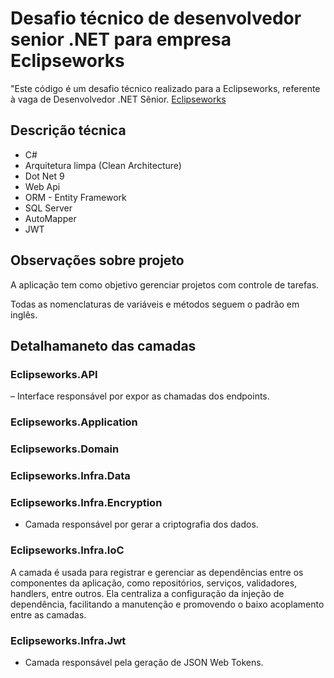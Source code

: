 # Desafio técnico de desenvolvedor senior .NET para empresa Eclipseworks
"Este código é um desafio técnico realizado para a Eclipseworks, referente à vaga de Desenvolvedor .NET Sênior.
[Eclipseworks](https://eclipseworks.com.br/)
## Descrição técnica
- C#
- Arquitetura limpa (Clean Architecture)
- Dot Net 9
- Web Api
- ORM - Entity Framework
- SQL Server
- AutoMapper
- JWT
## Observações sobre projeto
A aplicação tem como objetivo gerenciar projetos com controle de tarefas.

Todas as nomenclaturas de variáveis e métodos seguem o padrão em inglês.


## Detalhamaneto das camadas

### Eclipseworks.API
– Interface responsável por expor as chamadas dos endpoints.

### Eclipseworks.Application

### Eclipseworks.Domain

### Eclipseworks.Infra.Data

### Eclipseworks.Infra.Encryption
- Camada responsável por gerar a criptografia dos dados.

### Eclipseworks.Infra.IoC
A camada é usada para registrar e gerenciar as dependências entre os componentes da aplicação, como repositórios, serviços, validadores, handlers, entre outros. 
Ela centraliza a configuração da injeção de dependência, facilitando a manutenção e promovendo o baixo acoplamento entre as camadas.

### Eclipseworks.Infra.Jwt
- Camada responsável pela geração de JSON Web Tokens.